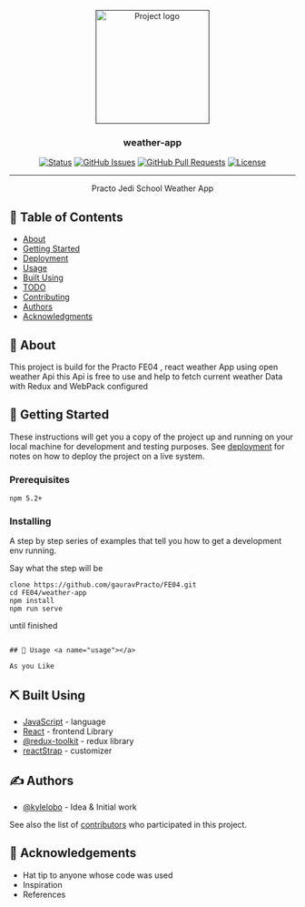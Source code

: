 <p align="center">
  <a href="" rel="noopener">
 <img width=200px height=200px src="https://i.imgur.com/6wj0hh6.jpg" alt="Project logo"></a>
</p>

<h3 align="center">weather-app</h3>

<div align="center">

[![Status](https://img.shields.io/badge/status-active-success.svg)]()
[![GitHub Issues](https://img.shields.io/github/issues/kylelobo/The-Documentation-Compendium.svg)](https://github.com/kylelobo/The-Documentation-Compendium/issues)
[![GitHub Pull Requests](https://img.shields.io/github/issues-pr/kylelobo/The-Documentation-Compendium.svg)](https://github.com/kylelobo/The-Documentation-Compendium/pulls)
[![License](https://img.shields.io/badge/license-MIT-blue.svg)](/LICENSE)

</div>

---

<p align="center"> Practo Jedi School Weather App
    <br> 
</p>

## 📝 Table of Contents

- [About](#about)
- [Getting Started](#getting_started)
- [Deployment](#deployment)
- [Usage](#usage)
- [Built Using](#built_using)
- [TODO](../TODO.md)
- [Contributing](../CONTRIBUTING.md)
- [Authors](#authors)
- [Acknowledgments](#acknowledgement)

## 🧐 About <a name = "about"></a>

This project is build for the Practo FE04 , react weather App using
open weather Api this Api is free to use and help to fetch current weather Data
with Redux and WebPack configured

## 🏁 Getting Started <a name = "getting_started"></a>

These instructions will get you a copy of the project up and running on your local machine for development and testing purposes. See [deployment](#deployment) for notes on how to deploy the project on a live system.

### Prerequisites

```
npm 5.2+
```

### Installing

A step by step series of examples that tell you how to get a development env running.

Say what the step will be

```
clone https://github.com/gauravPracto/FE04.git
cd FE04/weather-app
npm install
npm run serve
```

until finished

```

## 🎈 Usage <a name="usage"></a>

As you Like

```

## ⛏️ Built Using <a name = "built_using"></a>

- [JavaScript](https://www.javascript.com/) - language
- [React](https://reactjs.org/) - frontend Library
- [@redux-toolkit](https://redux-toolkit.js.org/) - redux library
- [reactStrap](https://reactstrap.github.io/) - customizer

## ✍️ Authors <a name = "authors"></a>

- [@kylelobo](https://github.com/kylelobo) - Idea & Initial work

See also the list of [contributors](https://github.com/kylelobo/The-Documentation-Compendium/contributors) who participated in this project.

## 🎉 Acknowledgements <a name = "acknowledgement"></a>

- Hat tip to anyone whose code was used
- Inspiration
- References

```

```
